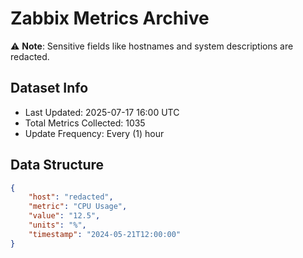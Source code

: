 # Zabbix Metrics Archive

⚠️ **Note**: Sensitive fields like hostnames and system descriptions are redacted.

## Dataset Info
- Last Updated: 2025-07-17 16:00 UTC
- Total Metrics Collected: 1035
- Update Frequency: Every (1) hour

## Data Structure
```json
{
    "host": "redacted",
    "metric": "CPU Usage",
    "value": "12.5",
    "units": "%",
    "timestamp": "2024-05-21T12:00:00"
}
```
